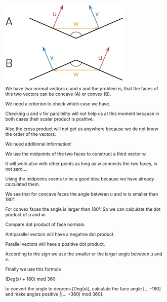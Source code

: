 
![image info](./HOW-TO-TEST_COVEX-AND-CONCAVE.jpg)



We have two normal vectors u and v and the problem is, that the faces of this two vectors can be concave (A) or convex (B).

We need a criterion to check which case we have.



Checking u and v for parallelity will not help us at this moment because in both cases their scalar product is positive.

Also the cross product will not get us anywhere because we do not know the order of the vectors.

We need additional information!



We use the midpoints of the two faces to construct a third vector w.

It will work also with other points as long as w connects the two faces, is not zero,…

Using the midpoints seems to be a good idea because we have already calculated them.

We see that for concave faces the angle between u and w is smaller than 180°.

For convex faces the angle is larger than 180°. So we can calculate the dot product of u and w.


Compare dot product of face normals.

Antiparallel vectors will have a negative dot product.

Parallel vectors will have a positive dot product.



According to the sign we use the smaller or the larger angle between u and v.

Finally we use this formula

  (Deg(x) + 180) mod 360

to convert the angle to degrees [Deg(x)], calculate the face angle [... -180] and make angles positive [(... +360) mod 360].